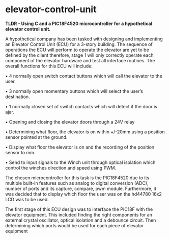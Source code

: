 # elevator-control-unit
**TLDR - Using C and a PIC18F4520 microcontroller for a hypothetical elevator control unit.**

A hypothetical company has been tasked with designing and implementing an Elevator Control Unit (ECU) for a 3-story building. The sequence of operations the ECU will perform to operate the elevator are yet to be defined by the client therefore, stage 1 will only correctly operate each component of the elevator hardware and test all interface routines. The overall functions for this ECU will include:

•	4 normally open switch contact buttons which will call the elevator to the user.

•	3 normally open momentary buttons which will select the user’s destination.

•	1 normally closed set of switch contacts which will detect if the door is ajar.

•	Opening and closing the elevator doors through a 24V relay

  •	Determining what floor, the elevator is on within +/-20mm using a position sensor pointed at the ground.
  
  •	Display what floor the elevator is on and the recording of the position sensor to mm.
  
  •	Send to input signals to the Winch unit through optical isolation which control the winches direction and speed using PWM.
  

The chosen microcontroller for this task is the PIC18F4520 due to its multiple built-in features such as analog to digital conversion (ADC), number of ports and its capture, compare, pwm module. Furthermore, it was decided that to display which floor the user was on the hd44780 16x2 LCD was to be used.

The first stage of this ECU design was to interface the PIC18F with the elevator equipment. This included finding the right components for an external crystal oscillator, optical isolation and a debounce circuit. Then determining which ports would be used for each piece of elevator equipment 
